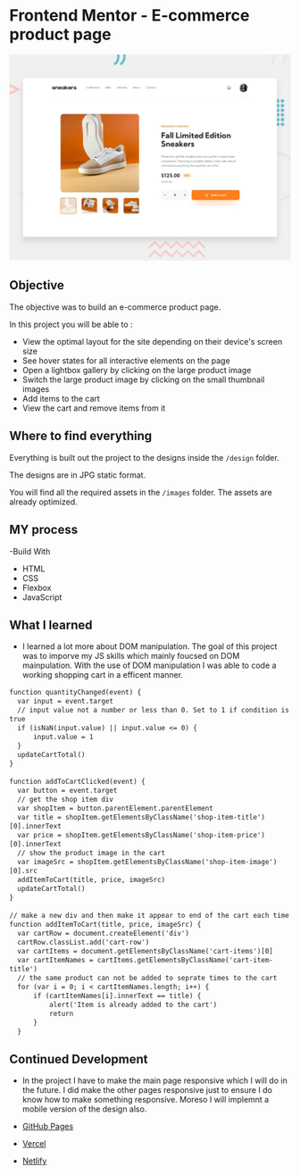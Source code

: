 # Frontend Mentor - E-commerce product page

![Design preview for the E-commerce product page coding challenge](./design/desktop-preview.jpg)





## Objective

The objective was to build an e-commerce product page.


 In this project you will be able to :

- View the optimal layout for the site depending on their device's screen size
- See hover states for all interactive elements on the page
- Open a lightbox gallery by clicking on the large product image
- Switch the large product image by clicking on the small thumbnail images
- Add items to the cart
- View the cart and remove items from it



## Where to find everything

Everything is built out the project to the designs inside the `/design` folder. 

The designs are in JPG static format. 


You will find all the required assets in the `/images` folder. The assets are already optimized.



## MY process
-Build With
  - HTML
  - CSS
  - Flexbox
  - JavaScript

## What I learned
  - I learned a lot more about DOM manipulation. The goal of this project was to imporve my JS skills which mainly foucsed on DOM mainpulation. With the use of DOM manipulation I was able to code a working shopping cart in a efficent manner.
  
  ```
  function quantityChanged(event) {
    var input = event.target
    // input value not a number or less than 0. Set to 1 if condition is true
    if (isNaN(input.value) || input.value <= 0) {
        input.value = 1
    }
    updateCartTotal()
}

function addToCartClicked(event) {
    var button = event.target
    // get the shop item div
    var shopItem = button.parentElement.parentElement
    var title = shopItem.getElementsByClassName('shop-item-title')[0].innerText
    var price = shopItem.getElementsByClassName('shop-item-price')[0].innerText
    // show the product image in the cart
    var imageSrc = shopItem.getElementsByClassName('shop-item-image')[0].src
    addItemToCart(title, price, imageSrc)
    updateCartTotal()
}

// make a new div and then make it appear to end of the cart each time
function addItemToCart(title, price, imageSrc) {
    var cartRow = document.createElement('div')
    cartRow.classList.add('cart-row')
    var cartItems = document.getElementsByClassName('cart-items')[0]
    var cartItemNames = cartItems.getElementsByClassName('cart-item-title')
    // the same product can not be added to seprate times to the cart
    for (var i = 0; i < cartItemNames.length; i++) {
        if (cartItemNames[i].innerText == title) {
            alert('Item is already added to the cart')
            return
        }
    }
  ```


## Continued Development
 - In the project I have to make the main page responsive which I will do in the future. I did make the other pages responsive just to ensure I do know how to make something responsive. Moreso I will implemnt a mobile version of the design also. 



- [GitHub Pages](https://pages.github.com/)
- [Vercel](https://vercel.com/)
- [Netlify](https://www.netlify.com/)





